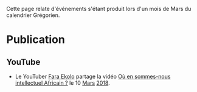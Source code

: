 <!-- TITLE: 03-Mars -->
<!-- SUBTITLE: Événements s'étant produit un mois de Mars -->

Cette page relate d'événements s'étant produit lors d'un mois de Mars du calendrier Grégorien.

# Publication
## YouTube
* Le YouTuber [Fara Ekolo](https://www.youtube.com/channel/UC6-IxpEVchmoKRXDl9fMxrw) partage la vidéo [Où en sommes-nous intellectuel Africain ?](https://www.youtube.com/watch?v=QSNLaGlcGAc) le 10 [Mars](/histoire/date/calendrier-gregorien/par-mois/mars) [2018](/histoire/date/calendrier-gregorien/par-annee/2018).